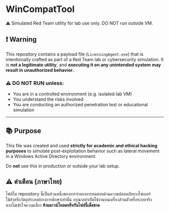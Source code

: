 # WinCompatTool
⚠️ Simulated Red Team utility for lab use only. DO NOT run outside VM.

## ❗ Warning

This repository contains a payload file (`LicensingAgent.exe`) that is intentionally crafted as part of a Red Team lab or cybersecurity simulation. It is **not a legitimate utility**, and **executing it on any unintended system may result in unauthorized behavior.**

### ⚠️ DO NOT RUN unless:

- You are in a controlled environment (e.g. isolated lab VM)
- You understand the risks involved
- You are conducting an authorized penetration test or educational simulation

---

## 📚 Purpose

This file was created and used **strictly for academic and ethical hacking purposes** to simulate post-exploitation behavior such as lateral movement in a Windows Active Directory environment.

Do **not** use this in production or outside your lab setup.

## ⚠️ คำเตือน (ภาษาไทย)

ไฟล์ใน repository นี้เป็นส่วนหนึ่งของการจำลองการทดสอบด้านความปลอดภัยทางไซเบอร์  
ใช้สำหรับวัตถุประสงค์ทางการศึกษาเท่านั้น กรุณาอย่าเปิดใช้งานบนเครื่องส่วนตัวหรือระบบจริง  
หากไม่เข้าใจความเสี่ยง **ห้ามดาวน์โหลดหรือรันไฟล์นี้เด็ดขาด**
